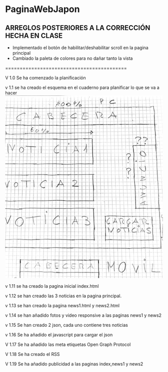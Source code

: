 # PaginaWebJapon

## ARREGLOS POSTERIORES A LA CORRECCIÓN HECHA EN CLASE
- Implementado el botón de habilitar/deshabilitar scroll en la pagina principal  
- Cambiado la paleta de colores para no dañar tanto la vista  






==========================================





V 1.0 Se ha comenzado la planificación

v 1.1 se ha creado el esquema en el cuaderno para planificar lo que se va a hacer
![My image](https://github.com/ManuRamirez/PaginaWebJapon/blob/master/images/BocetoPc.jpg)

v 1.11 se ha creado la pagina inicial index.html

v 1.12 se han creado las 3 noticias en la pagina principal.

v 1.13 se han creado la pagina news1.html y news2.html

v 1.14 se han añadido fotos y video responsive a las paginas news1 y news2

v 1.15 Se han creado 2 json, cada uno contiene tres noticias

v 1.16 Se ha añadido el javascript para cargar el json

V 1.17 Se ha añadido las meta etiquetas Open Graph Protocol

V 1.18 Se ha creado el RSS

V 1.19 Se ha añadido publicidad a las paginas index,news1 y news2

